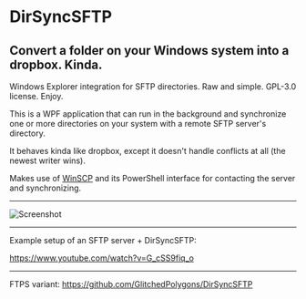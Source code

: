 # DirSyncSFTP

## Convert a folder on your Windows system into a dropbox. Kinda.

Windows Explorer integration for SFTP directories. Raw and simple. GPL-3.0 license. Enjoy.

This is a WPF application that can run in the background and synchronize one or more directories on your system with a remote SFTP server's directory.

It behaves kinda like dropbox, except it doesn't handle conflicts at all (the newest writer wins).

Makes use of [WinSCP](https://github.com/winscp/winscp) and its PowerShell interface for contacting the server and synchronizing.

---

![Screenshot](https://api.files.glitchedpolygons.com/api/v1/files/dirsyncsftp-screenshot.png)

---

Example setup of an SFTP server + DirSyncSFTP:

https://www.youtube.com/watch?v=G_cSS9fiq_o

---

FTPS variant: https://github.com/GlitchedPolygons/DirSyncSFTP
